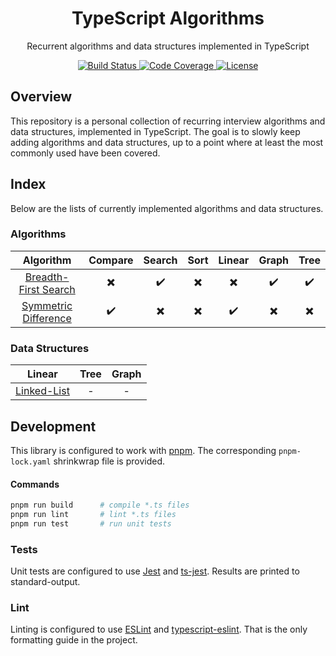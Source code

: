 <h1 align="center">TypeScript Algorithms</h1>

<p align="center">Recurrent algorithms and data structures implemented in TypeScript</p>

<p align="center">
  <a href="https://github.com/davelsan/typescript-algorithms/actions?query=workflow%3Abuild">
    <img alt="Build Status" src="https://github.com/davelsan/typescript-algorithms/workflows/build/badge.svg?branch=master"/>
  </a>
  <a href="https://codecov.io/gh/davelsan/typescript-algorithms">
    <img alt="Code Coverage" src="https://codecov.io/gh/davelsan/typescript-algorithms/branch/master/graph/badge.svg"/>
  </a>
  <a href="https://github.com/davelsan/typescript-algorithms/blob/master/LICENSE">
    <img alt="License" src="https://img.shields.io/github/license/davelsan/typescript-algorithms"/>
  </a>
</p>

## Overview

This repository is a personal collection of recurring interview algorithms and data structures, implemented in TypeScript. The goal is to slowly keep adding algorithms and data structures, up to a point where at least the most commonly used have been covered.

## Index

Below are the lists of currently implemented algorithms and data structures.

### Algorithms

Algorithm | Compare | Search | Sort   | Linear | Graph | Tree
:-:       | :-:     | :-:    | :-:    | :-:    | :-:   | :-:
[Breadth-First Search](./src/search/breadth-first-search)  | :heavy_multiplication_x: | :heavy_check_mark:       | :heavy_multiplication_x: | :heavy_multiplication_x: | :heavy_check_mark:       | :heavy_check_mark:
[Symmetric Difference](./src/compare/symmetric-difference) | :heavy_check_mark:       | :heavy_multiplication_x: | :heavy_multiplication_x: | :heavy_check_mark:       | :heavy_multiplication_x: | :heavy_multiplication_x:


### Data Structures


Linear | Tree | Graph
:-:    | :-:  | :-:
[Linked-List](./src/structure/linked-list) | - | -

## Development

This library is configured to work with [pnpm](https://pnpm.js.org/). The corresponding `pnpm-lock.yaml` shrinkwrap file is provided.

#### Commands

```bash
pnpm run build      # compile *.ts files
pnpm run lint       # lint *.ts files
pnpm run test       # run unit tests
```

### Tests

Unit tests are configured to use [Jest](https://jestjs.io/) and [ts-jest](https://kulshekhar.github.io/ts-jest/). Results are printed to standard-output.

### Lint

Linting is configured to use [ESLint](https://eslint.org/) and [typescript-eslint](https://github.com/typescript-eslint/typescript-eslint). That is the only formatting guide in the project.
